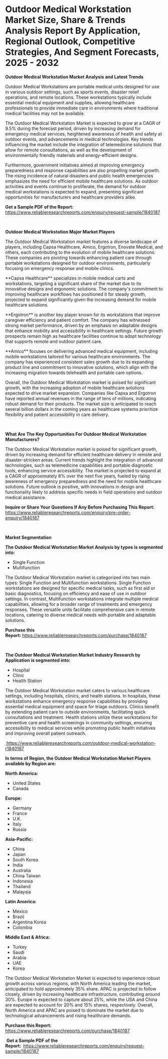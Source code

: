 <p><h1>Outdoor Medical Workstation Market Size, Share & Trends Analysis Report By Application, Regional Outlook, Competitive Strategies, And Segment Forecasts, 2025 - 2032</h1></p><p><strong>Outdoor Medical Workstation Market Analysis and Latest Trends</strong></p>
<p><p>Outdoor Medical Workstations are portable medical units designed for use in various outdoor settings, such as sports events, disaster relief operations, and remote locations. These workstations typically include essential medical equipment and supplies, allowing healthcare professionals to provide immediate care in environments where traditional medical facilities may not be available.</p><p>The Outdoor Medical Workstation Market is expected to grow at a CAGR of 9.5% during the forecast period, driven by increasing demand for emergency medical services, heightened awareness of health and safety at outdoor events, and advancements in medical technologies. Key trends influencing the market include the integration of telemedicine solutions that allow for remote consultations, as well as the development of environmentally friendly materials and energy-efficient designs.</p><p>Furthermore, government initiatives aimed at improving emergency preparedness and response capabilities are also propelling market growth. The rising incidence of natural disasters and public health emergencies emphasizes the need for efficient mobile healthcare solutions. As outdoor activities and events continue to proliferate, the demand for outdoor medical workstations is expected to expand, presenting significant opportunities for manufacturers and healthcare providers alike.</p></p>
<p><strong>Get a Sample PDF of the Report:&nbsp;</strong> <a href="https://www.reliableresearchreports.com/enquiry/request-sample/1840187?utm_campaign=2652&utm_medium=2&utm_source=Github&utm_content=ia&utm_term=14042025&utm_id=outdoor-medical-workstation">https://www.reliableresearchreports.com/enquiry/request-sample/1840187</a></p>
<p>&nbsp;</p>
<p><strong>Outdoor Medical Workstation Major Market Players</strong></p>
<p><p>The Outdoor Medical Workstation market features a diverse landscape of players, including Capsa Healthcare, Amico, Ergotron, Enovate Medical, and others, each contributing to the evolution of mobile healthcare solutions. These companies are pivoting towards enhancing patient care through portable workstations designed for outdoor environments, particularly focusing on emergency response and mobile clinics.</p><p>**Capsa Healthcare** specializes in mobile medical carts and workstations, targeting a significant share of the market due to its innovative designs and ergonomic solutions. The company's commitment to improving healthcare workflows has positioned it for steady growth, projected to expand significantly given the increasing demand for mobile healthcare solutions.</p><p>**Ergotron** is another key player known for its workstations that improve caregiver efficiency and patient comfort. The company has witnessed strong market performance, driven by an emphasis on adaptable designs that enhance mobility and accessibility in healthcare settings. Future growth prospects remain high as healthcare facilities continue to adopt technology that supports remote and outdoor patient care.</p><p>**Amico** focuses on delivering advanced medical equipment, including mobile workstations tailored for various healthcare environments. The company has experienced consistent sales growth due to its expanding product line and commitment to innovative solutions, which align with the increasing migration towards telehealth and portable care options.</p><p>Overall, the Outdoor Medical Workstation market is poised for significant growth, with the increasing adoption of mobile healthcare solutions expected to drive market expansion. Companies like Capsa and Ergotron have reported annual revenues in the range of tens of millions, indicating robust demand for their products. The market size is anticipated to reach several billion dollars in the coming years as healthcare systems prioritize flexibility and patient accessibility in care delivery.</p></p>
<p>&nbsp;</p>
<p><strong>What Are The Key Opportunities For Outdoor Medical Workstation Manufacturers?</strong></p>
<p><p>The Outdoor Medical Workstation market is poised for significant growth, driven by increasing demand for efficient healthcare delivery in remote and disaster-stricken areas. Current trends highlight the integration of advanced technologies, such as telemedicine capabilities and portable diagnostic tools, enhancing service accessibility. The market is projected to expand at a CAGR of approximately 8% over the next five years, fueled by rising awareness of emergency preparedness and the need for mobile healthcare solutions. Future outlook is positive, with innovations in design and functionality likely to address specific needs in field operations and outdoor medical assistance.</p></p>
<p><strong>Inquire or Share Your Questions If Any Before Purchasing This Report:</strong> <a href="https://www.reliableresearchreports.com/enquiry/pre-order-enquiry/1840187?utm_campaign=2652&utm_medium=2&utm_source=Github&utm_content=ia&utm_term=14042025&utm_id=outdoor-medical-workstation">https://www.reliableresearchreports.com/enquiry/pre-order-enquiry/1840187</a></p>
<p>&nbsp;</p>
<p><strong>Market Segmentation</strong></p>
<p><strong>The Outdoor Medical Workstation Market Analysis by types is segmented into:</strong></p>
<p><ul><li>Single Function</li><li>Multifunction</li></ul></p>
<p><p>The Outdoor Medical Workstation market is categorized into two main types: Single Function and Multifunction workstations. Single Function workstations are designed for specific medical tasks, such as first aid or basic diagnostics, focusing on efficiency and ease of use in outdoor settings. In contrast, Multifunction workstations integrate multiple medical capabilities, allowing for a broader range of treatments and emergency responses. These versatile units facilitate comprehensive care in remote locations, catering to diverse medical needs with portable and adaptable solutions.</p></p>
<p><strong>Purchase this Report:&nbsp;</strong><a href="https://www.reliableresearchreports.com/purchase/1840187?utm_campaign=2652&utm_medium=2&utm_source=Github&utm_content=ia&utm_term=14042025&utm_id=outdoor-medical-workstation">https://www.reliableresearchreports.com/purchase/1840187</a></p>
<p>&nbsp;</p>
<p><strong>The Outdoor Medical Workstation Market Industry Research by Application is segmented into:</strong></p>
<p><ul><li>Hospital</li><li>Clinic</li><li>Health Station</li></ul></p>
<p><p>The Outdoor Medical Workstation market caters to various healthcare settings, including hospitals, clinics, and health stations. In hospitals, these workstations enhance emergency response capabilities by providing essential medical equipment and space for triage outdoors. Clinics benefit by extending patient care to outside environments, facilitating quick consultations and treatment. Health stations utilize these workstations for preventive care and health screenings in community settings, ensuring accessibility to medical services while promoting public health initiatives and improving overall patient outreach.</p></p>
<p><a href="https://www.reliableresearchreports.com/outdoor-medical-workstation-r1840187?utm_campaign=2652&utm_medium=2&utm_source=Github&utm_content=ia&utm_term=14042025&utm_id=outdoor-medical-workstation">&nbsp;https://www.reliableresearchreports.com/outdoor-medical-workstation-r1840187</a></p>
<p><strong>In terms of Region, the Outdoor Medical Workstation Market Players available by Region are:</strong></p>
<p>
    <p> <strong> North America: </strong>
        <ul>
            <li>United States</li>
            <li>Canada</li>
        </ul>
        </p> 
    <p> <strong> Europe: </strong>
        <ul>
            <li>Germany</li>
            <li>France</li>
            <li>U.K.</li>
            <li>Italy</li>
            <li>Russia</li>
        </ul>
        </p> 
    <p> <strong> Asia-Pacific: </strong>
        <ul>
            <li>China</li>
            <li>Japan</li>
            <li>South Korea</li>
            <li>India</li>
            <li>Australia</li>
            <li>China Taiwan</li>
            <li>Indonesia</li>
            <li>Thailand</li>
            <li>Malaysia</li>
        </ul>
        </p> 
    <p> <strong> Latin America: </strong>
        <ul>
            <li>Mexico</li>
            <li>Brazil</li>
            <li>Argentina Korea</li>
            <li>Colombia</li>
        </ul>
        </p> 
    <p> <strong> Middle East & Africa: </strong>
        <ul>
            <li>Turkey</li>
            <li>Saudi</li>
            <li>Arabia</li>
            <li>UAE</li>
            <li>Korea</li>
        </ul>
    </p>
    </p>
<p><p>The Outdoor Medical Workstation Market is expected to experience robust growth across various regions, with North America leading the market, anticipated to hold approximately 35% share. APAC is projected to follow closely, driven by increasing healthcare infrastructure, contributing around 30%. Europe is expected to capture about 25%, while the USA and China are expected to account for 20% and 15% shares, respectively. Overall, North America and APAC are poised to dominate the market due to technological advancements and rising healthcare demands.</p></p>
<p><strong>Purchase this Report: </strong><a href="https://www.reliableresearchreports.com/purchase/1840187?utm_campaign=2652&utm_medium=2&utm_source=Github&utm_content=ia&utm_term=14042025&utm_id=outdoor-medical-workstation">https://www.reliableresearchreports.com/purchase/1840187</a></p>
<p>&nbsp;<strong>Get a Sample PDF of the Report:&nbsp;&nbsp;</strong><a href="https://www.reliableresearchreports.com/enquiry/request-sample/1840187?utm_campaign=2652&utm_medium=2&utm_source=Github&utm_content=ia&utm_term=14042025&utm_id=outdoor-medical-workstation">https://www.reliableresearchreports.com/enquiry/request-sample/1840187</a></p>
<p><strong></strong></p>
<p><p></p><p></p><p></p></p>